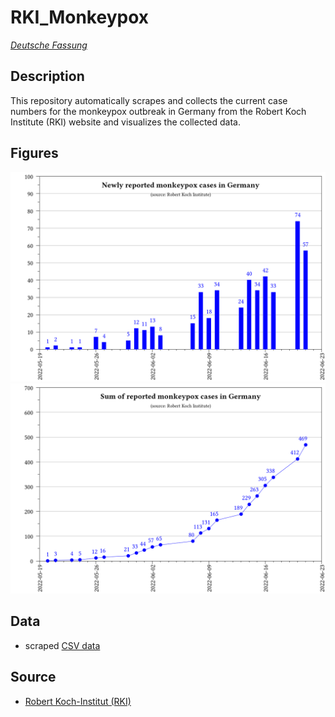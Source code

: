 # RKI_Monkeypox

_[Deutsche Fassung](README.md)_

## Description

This repository automatically scrapes and collects the current case numbers for the monkeypox outbreak in Germany from the Robert Koch Institute (RKI) website and visualizes the collected data.

## Figures
![](plots_en/plot_num_cases.png)
![](plots_en/plot_sum_cases.png)

## Data
- scraped [CSV data](data/RKI_Monkeypox.csv)

## Source
- [Robert Koch-Institut (RKI)](https://www.rki.de/DE/Content/InfAZ/A/Affenpocken/Ausbruch-2022-Situation-Deutschland.html)

